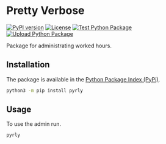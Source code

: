 # Pretty Verbose
[![PyPI version](https://img.shields.io/pypi/v/pyrly.svg)](https://pypi.org/project/pyrly/)
[![License](https://img.shields.io/pypi/l/pyrly.svg)](https://github.com/ccmorenosa/Pyrly/blob/main/LICENSE)
[![Test Python Package](https://github.com/ccmorenosa/Pyrly/actions/workflows/test-python.yml/badge.svg?branch=main)](https://github.com/ccmorenosa/Pyrly/actions/workflows/test-python.yml)
[![Upload Python Package](https://github.com/ccmorenosa/Pyrly/actions/workflows/python-publish.yml/badge.svg)](https://github.com/ccmorenosa/Pyrly/actions/workflows/python-publish.yml)


Package for administrating worked hours.

## Installation

The package is available in the [Python Package Index (PyPi)](https://pypi.org/project/pyrly/).

```bash
python3 -m pip install pyrly
```

## Usage

To use the admin run.

```shell
pyrly
```
